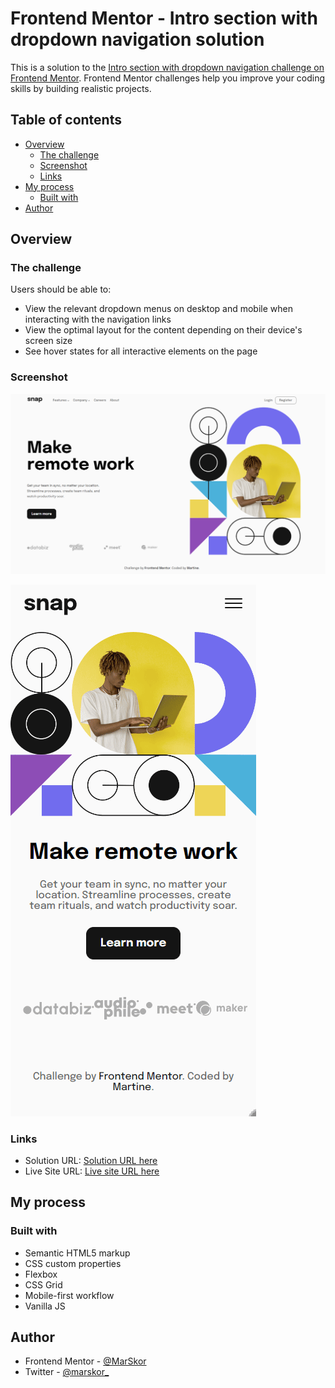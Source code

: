 # Frontend Mentor - Intro section with dropdown navigation solution

This is a solution to the [Intro section with dropdown navigation challenge on Frontend Mentor](https://www.frontendmentor.io/challenges/intro-section-with-dropdown-navigation-ryaPetHE5). Frontend Mentor challenges help you improve your coding skills by building realistic projects.

## Table of contents

- [Overview](#overview)
  - [The challenge](#the-challenge)
  - [Screenshot](#screenshot)
  - [Links](#links)
- [My process](#my-process)
  - [Built with](#built-with)
- [Author](#author)

## Overview

### The challenge

Users should be able to:

- View the relevant dropdown menus on desktop and mobile when interacting with the navigation links
- View the optimal layout for the content depending on their device's screen size
- See hover states for all interactive elements on the page

### Screenshot

![](./desktop_result.png)

![](./mobile_result.gif)

### Links

- Solution URL: [Solution URL here](https://www.frontendmentor.io/solutions/intro-section-with-dropdown-navigation--epOhJq6Cw)
- Live Site URL: [Live site URL here](https://joyful-kleicha-1368c2.netlify.app/)

## My process

### Built with

- Semantic HTML5 markup
- CSS custom properties
- Flexbox
- CSS Grid
- Mobile-first workflow
- Vanilla JS

## Author

- Frontend Mentor - [@MarSkor](https://www.frontendmentor.io/profile/MarSkor)
- Twitter - [@marskor\_](https://twitter.com/marskor_)
